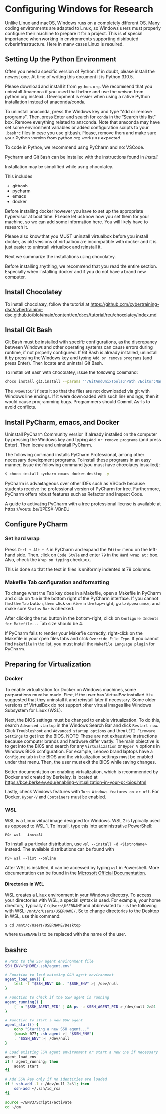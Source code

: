 # Configuring Windows for Research

Unlike Linux and macOS, Windows runs on a completely different
OS. Many coding environments are adapted to Linux, so Windows users
must properly configure their machine to prepare it for a project.
This is of special importance when working in environments supporting 
distributed cyberinfrastructure. Here in many cases Linux is required.

## Setting Up the Python Environment

Often you need a specific version of Python. If in doubt, please 
install the newest one. At time of writing this document it 
is Python 3.10.5.

Please download and install it from  `python.org`.
We recommend that you uninstall Anaconda if you used that before 
and use the verison from python.org instead..
Development is easier when using a native
Python installation instead of anaconda/conda.

To uninstall anaconda, press the Windows key
and type "Add or remove programs". Then, press
Enter and search for `conda` in the "Search this
list" box. Remove everything related to anaconda. 
Note that anaconda may have set some environment 
variables or added configuration scripts to your `.bashrc`
files in case you use gitbash. Please, remove them and make sure your 
Python version from python.org works as expected.

To code in Python, we recommend using PyCharm and not VSCode.

Pycharm and Git Bash can be installed with the instructions found in
*Install.*

Installation may be simplified while using chocolatey.

This includes

* gitbash
* pycharm
* emacs
* docker

Before installing docker however you have to set up the 
appropriate hypervisor at boot time. PLease let us know how 
you set them for your machine, so we can add some information here. 
You will likely have to research it.

Please also know that you MUST uninstall virtualbox before you 
install docker, as old versions of virtualbox are incompatible 
with docker and it is just easier to uninstall virtualbox and reinstall it.

Next we summarize the installations using chocolatey.

Before installing anything, we recommend that you read the entire section. 
Especially when installing docker and if you do not have a brand new computer.

## Install Chocolatey

To install chocolatey, follow the tutorial
at <https://github.com/cybertraining-dsc/cybertraining-dsc.github.io/blob/main/content/en/docs/tutorial/reu/chocolatey/index.md>

## Install Git Bash

Git Bash must be installed with specific
configurations, as the discrepancy between
Windows and other operating systems can
cause errors during runtime, if not
properly configured. If Git Bash is already
installed, uninstall it by pressing the Windows
key and typing `Add or remove programs` (and
press Enter). Then locate and uninstall Git Bash.

To install Git Bash with chocolatey, issue
the following command:

```bash
choco install git.install --params "'/GitAndUnixToolsOnPath /Editor:Nano /PseudoConsoleSupport /NoAutoCrlf'" -y
```

The `/NoAutoCrlf` sets it so that the files are
not downloaded via git with Windows line endings.
If it were downloaded with such line endings, then
it would cause programming bugs. Programmers should
Commit As-Is to avoid conflicts.

## Install PyCharm, emacs, and Docker

Uninstall PyCharm Community version if already
installed on the computer by pressing the Windows
key and typing `Add or remove programs` (and
press Enter). Then locate and uninstall PyCharm.

The following command installs PyCharm Professional,
among other necessary development programs.
To install these programs in an easy manner,
issue the following command (you must have 
chocolatey installed):

```bash
$ choco install pycharm emacs docker-desktop -y
```

PyCharm is advantageous over other IDEs such
as VSCode because students receive the professional
version of PyCharm for free. Furthermore, PyCharm
offers robust features such as Refactor and Inspect
Code.

A guide to activating PyCharm with a free professional
license is available at <https://youtu.be/QPESX-VBnEU>

## Configure PyCharm

### Set hard wrap

Press `Ctrl + Alt + S` in PyCharm and expand the
`Editor` menu on the left-hand side. Then, click
on `Code Style` and enter `79` in the `Hard wrap at:`
box. Also, check the `Wrap on typing` checkbox.

This is done so that the text in files is uniformly
indented at 79 columns.

### Makefile Tab configuration and formatting

To change what the Tab key does in a Makefile,
open a Makefile in PyCharm and click on `Tab`
in the bottom right of the PyCharm interface.
If you cannot find the `Tab` button, then click
on `View` in the top-right, go to `Appearance`,
and make sure `Status Bar` is checked.

After clicking the `Tab` button in the
bottom-right, click on `Configure Indents for
Makefile...` Tab size should be 4.

If PyCharm fails to render your Makefile correctly,
right-click on the Makefile in your open files tabs
and click `Override File Type`. If you cannot find
`Makefile` in the list, you must install the `Makefile
Language plugin` for PyCharm.

## Preparing for Virtualization

### Docker

To enable virtualization for Docker on Windows machines, some
preparations must be made.  First, if the user has VirtualBox
installed it is suggested that they uninstall it and reinstall later
if necessary. Some older versions of VirtualBox do not support other
virtual images like Windows Subsystem for Linux (WSL).

Next, the BIOS settings must be changed to enable virtualization. To
do this, search `Advanced startup` in the Windows Search Bar and
click `Restart now`. Click `Troubleshoot` and `Advanced startup options`
and then `UEFI Firmware Settings` to get into the BIOS. NOTE: These are 
not exhaustive instructions because computer brands and hardware differ 
vastly. The main objective is to get into the BIOS and search
for any `Virtualization` or `Hyper V` options in Windows BIOS configuration.
For example, Lenovo brand laptops have a `Configure` tab in the BIOS
and the virtualization settings must be enabled under that menu.
Then, the user must exit the BIOS while saving changes.

Better documentation on enabling virtualization, which is recommended by Docker
and created by Berkeley, is located at <https://bce.berkeley.edu/enabling-virtualization-in-your-pc-bios.html>

Lastly, check Windows features with `Turn Windows features on or off`.
For Docker, `Hyper-V` and `Containers` must be enabled.

### WSL

WSL is a Linux virtual image designed for Windows. WSL 2 is typically
used as opposed to WSL 1. To install, type this into administrative PowerShell:

```shell
PS> wsl --install
```

To install a particular distribution, use `wsl --install -d
<DistroName>` instead. The available distributions can be found with

```
PS> wsl --list --online
```

After WSL is installed, it can be accessed by typing `wsl` in
Powershell. More documentation can be found in the [Microsoft 
Official Documentation](https://docs.microsoft.com/en-us/windows/wsl/install).

#### Directories in WSL

WSL creates a Linux environment in your Windows directory. To access
your directories with WSL, a special syntax is used. For example, your
home directory, typically `C:\Users\USERNAME` and abbreviated to `~`
is the following with WSL: `/mnt/c/Users/USERNAME/`. So to change
directories to the Desktop in WSL, use this command:

```wsl
$ cd /mnt/c/Users/USERNAME/Desktop
```

where `USERNAME` is to be replaced with the name of the user.

## bashrc

```bash
# Path to the SSH agent environment file
SSH_ENV="$HOME/.ssh/agent.env"

# Function to load existing SSH agent environment
agent_load_env() {
    test -f "$SSH_ENV" && . "$SSH_ENV" >| /dev/null
}

# Function to check if the SSH agent is running
agent_running() {
    [ -n "$SSH_AGENT_PID" ] && ps -p $SSH_AGENT_PID > /dev/null 2>&1
}

# Function to start a new SSH agent
agent_start() {
    echo "Starting a new SSH agent..."
    (umask 077; ssh-agent >| "$SSH_ENV")
    . "$SSH_ENV" >| /dev/null
}

# Load existing SSH agent environment or start a new one if necessary
agent_load_env
if ! agent_running; then
    agent_start
fi

# Add SSH key only if no identities are loaded
if ! ssh-add -l > /dev/null 2>&1; then
    ssh-add ~/.ssh/id_rsa
fi

source ~/ENV3/Scripts/activate
cd ~/cm
```

